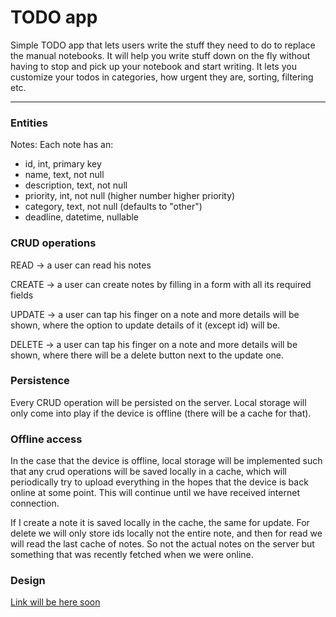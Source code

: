 # TODO app

Simple TODO app that lets users write the stuff they need to do to replace the manual notebooks. It will help you write stuff down on the fly without having to stop and pick up your notebook and start writing. It lets you customize your todos in categories, how urgent they are, sorting, filtering etc.

---

### Entities

Notes:
Each note has an:
- id, int, primary key
- name, text, not null
- description, text, not null
- priority, int, not null (higher number higher priority)
- category, text, not null (defaults to "other")
- deadline, datetime, nullable

### CRUD operations

READ -> a user can read his notes

CREATE -> a user can create notes by filling in a form with all its required fields

UPDATE -> a user can tap his finger on a note and more details will be shown, where the option to update details of it (except id) will be.

DELETE -> a user can tap his finger on a note and more details will be shown, where there will be a delete button next to the update one.


### Persistence

Every CRUD operation will be persisted on the server. Local storage will only come into play if the device is offline (there will be a cache for that).

### Offline access

In the case that the device is offline, local storage will be implemented such that any crud operations will be saved locally in a cache, which will periodically try to upload everything in the hopes that the device is back online at some point. This will continue until we have received internet connection.

If I create a note it is saved locally in the cache, the same for update. For delete we will only store ids locally not the entire note, and then for read we will read the last cache of notes. So not the actual notes on the server but something that was recently fetched when we were online.

### Design

[Link will be here soon](link)
